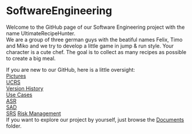 # SoftwareEngineering                                                                                                                                   
Welcome to the GitHub page of our Software Engineering project with the name UltimateRecipeHunter.                                                          
We are a group of three german guys with the beatiful names Felix, Timo and Miko and we try to develop a little game in jump & run style. Your character is a cute chef. The goal is to collect as many recipes as possible to create a big meal.                                                                                    
                                                                                                                         
If you are new to our GitHub, here is a little oversight:                                                                                                        
[Pictures](https://github.com/Raos2806/UltimateRecipeHunter/tree/main/Documents/Pictures)                                                                        
[UCRS](https://github.com/Raos2806/UltimateRecipeHunter/tree/main/Documents/UCRS)                                                                              
[Version History](https://github.com/Raos2806/UltimateRecipeHunter/tree/main/Documents/Version%20History)                                                    
[Use Cases](https://github.com/Raos2806/UltimateRecipeHunter/tree/main/Documents/use_cases)                                                                      
[ASR](https://github.com/Raos2806/UltimateRecipeHunter/blob/main/Documents/ASR.md)                                                                             
[SAD](https://github.com/Raos2806/UltimateRecipeHunter/blob/main/Documents/SAD.md)                                                                      
[SRS](https://github.com/Raos2806/UltimateRecipeHunter/blob/main/Documents/SRS.md)
[Risk Management](https://github.com/Raos2806/UltimateRecipeHunter/blob/main/Documents/Risk_Management.png)  
If you want to explore our project by yourself, just browse the [Documents](https://github.com/Raos2806/UltimateRecipeHunter/tree/main/Documents) folder.
